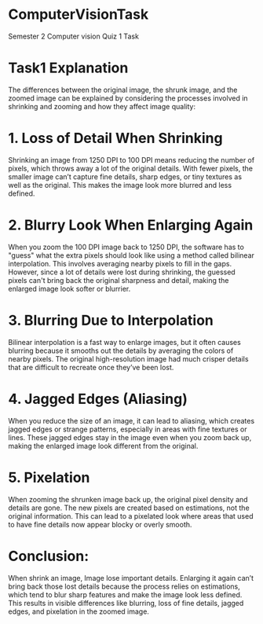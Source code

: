 # ComputerVisionTask
Semester 2 Computer vision Quiz 1 Task

# **Task1 Explanation**

The differences between the original image, the shrunk image, and the zoomed image can be explained by considering the processes involved in shrinking and zooming and how they affect image quality:

# **1. Loss of Detail When Shrinking**
Shrinking an image from 1250 DPI to 100 DPI means reducing the number of pixels, which throws away a lot of the original details.
With fewer pixels, the smaller image can’t capture fine details, sharp edges, or tiny textures as well as the original. This makes the image look more blurred and less defined.
# **2. Blurry Look When Enlarging Again**
When you zoom the 100 DPI image back to 1250 DPI, the software has to "guess" what the extra pixels should look like using a method called bilinear interpolation. This involves averaging nearby pixels to fill in the gaps.
However, since a lot of details were lost during shrinking, the guessed pixels can't bring back the original sharpness and detail, making the enlarged image look softer or blurrier.
# **3. Blurring Due to Interpolation**
Bilinear interpolation is a fast way to enlarge images, but it often causes blurring because it smooths out the details by averaging the colors of nearby pixels.
The original high-resolution image had much crisper details that are difficult to recreate once they’ve been lost.
# **4. Jagged Edges (Aliasing)**
When you reduce the size of an image, it can lead to aliasing, which creates jagged edges or strange patterns, especially in areas with fine textures or lines.
These jagged edges stay in the image even when you zoom back up, making the enlarged image look different from the original.
# **5. Pixelation**
When zooming the shrunken image back up, the original pixel density and details are gone. The new pixels are created based on estimations, not the original information.
This can lead to a pixelated look where areas that used to have fine details now appear blocky or overly smooth.

# **Conclusion:**
When  shrink an image, Image lose important details. Enlarging it again can’t bring back those lost details because the process relies on estimations, which tend to blur sharp features and make the image look less defined. This results in visible differences like blurring, loss of fine details, jagged edges, and pixelation in the zoomed image.
